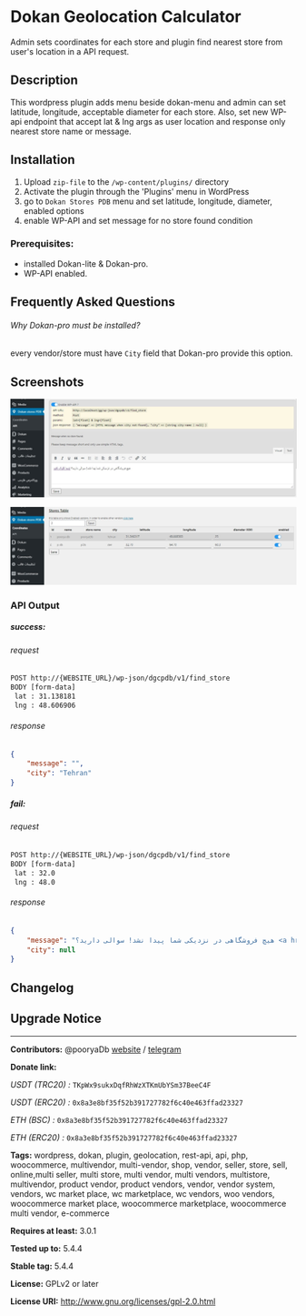 # Dokan Geolocation Calculator

Admin sets coordinates for each store and plugin find nearest store from user's location in a API request.

## Description

This wordpress plugin adds menu beside dokan-menu and admin can set latitude, longitude, acceptable diameter for each store.
Also, set new WP-api endpoint that accept lat & lng args as user location and response only nearest store name or message.

## Installation

1. Upload `zip-file` to the `/wp-content/plugins/` directory
2. Activate the plugin through the 'Plugins' menu in WordPress
3. go to `Dokan Stores PDB` menu and set latitude, longitude, diameter, enabled options
4. enable WP-API and set message for no store found condition

### Prerequisites:
- installed Dokan-lite & Dokan-pro.
- WP-API enabled.

## Frequently Asked Questions

###### Why Dokan-pro must be installed?

every vendor/store must have `City` field that Dokan-pro provide this option.

## Screenshots

![Screenshot-API](https://github.com/pooryadb/dokan_geolocation_calculator/blob/master/assets/Screenshot-API.jpg)

![Screenshot-Coordinates](https://github.com/pooryadb/dokan_geolocation_calculator/blob/master/assets/Screenshot-Coordinates.jpg)

### API Output

##### success:
###### request
```http request
POST http://{WEBSITE_URL}/wp-json/dgcpdb/v1/find_store
BODY [form-data]
 lat : 31.138181
 lng : 48.606906 
```
###### response
```json
{
    "message": "",
    "city": "Tehran"
}
```
##### fail:
###### request
```http request
POST http://{WEBSITE_URL}/wp-json/dgcpdb/v1/find_store
BODY [form-data]
 lat : 32.0
 lng : 48.0 
```
###### response
```json
{
    "message": "هیچ فروشگاهی در نزدیکی شما پیدا نشد! سوالی دارید؟ <a href=\"http://romroid.ir\">اینجا کلیک کنید</a>",
    "city": null
}
```

## Changelog

## Upgrade Notice

------------------------------------------------------------------
**Contributors:** @pooryaDb [website](http://romroid.ir) / [telegram](https://t.me/pooryadb)

**Donate link:** 

*USDT (TRC20) :* `TKpWx9sukxDqfRhWzXTKmUbYSm37BeeC4F`

*USDT (ERC20) :* `0x8a3e8bf35f52b391727782f6c40e463ffad23327`

*ETH (BSC) :* `0x8a3e8bf35f52b391727782f6c40e463ffad23327`

*ETH (ERC20) :* `0x8a3e8bf35f52b391727782f6c40e463ffad23327`

**Tags:** wordpress, dokan, plugin, geolocation, rest-api, api, php, woocommerce, multivendor, multi-vendor, shop, vendor, seller, store, sell, online,multi seller, multi store, multi vendor, multi vendors, multistore, multivendor, product vendor, product vendors, vendor, vendor system, vendors, wc market place, wc marketplace, wc vendors, woo vendors, woocommerce market place, woocommerce marketplace, woocommerce multi vendor, e-commerce

**Requires at least:** 3.0.1

**Tested up to:** 5.4.4

**Stable tag:** 5.4.4

**License:** GPLv2 or later

**License URI:** http://www.gnu.org/licenses/gpl-2.0.html
